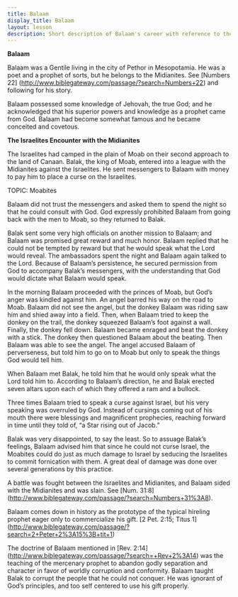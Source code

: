```yaml
---
title: Balaam
display_title: Balaam
layout: lesson
description: Short description of Balaam's career with reference to the Doctrine of Balaam [JAN 2012]
---
```



**Balaam**

Balaam was a Gentile living in the city of Pethor in Mesopotamia. He was a poet and a prophet of sorts, but he belongs to the Midianites. See [Numbers 22] (http://www.biblegateway.com/passage/?search=Numbers+22) and following for his story.

Balaam possessed some knowledge of Jehovah, the true God; and he
acknowledged that his superior powers and knowledge as a prophet came
from God. Balaam had become somewhat famous and he became conceited and
covetous.

**The Israelites Encounter with the Midianites**

The Israelites had camped in the plain of Moab on their second approach
to the land of Canaan. Balak, the king of Moab, entered into a league
with the Midianites against the Israelites. He sent messengers to Balaam
with money to pay him to place a curse on the Israelites.

TOPIC: Moabites

Balaam did not trust the messengers and asked them to spend the night so
that he could consult with God. God expressly prohibited Balaam from
going back with the men to Moab, so they returned to Balak.

Balak sent some very high officials on another mission to Balaam; and
Balaam was promised great reward and much honor. Balaam replied that he
could not be tempted by reward but that he would speak what the Lord
would reveal. The ambassadors spent the night and Balaam again talked to
the Lord. Because of Balaam’s persistence, he secured permission from
God to accompany Balak’s messengers, with the understanding that God
would dictate what Balaam would speak.

In the morning Balaam proceeded with the princes of Moab, but God’s
anger was kindled against him. An angel barred his way on the road to
Moab. Balaam did not see the angel, but the donkey Balaam was riding saw
him and shied away into a field. Then, when Balaam tried to keep the
donkey on the trail, the donkey squeezed Balaam’s foot against a wall.
Finally, the donkey fell down. Balaam became enraged and beat the donkey
with a stick. The donkey then questioned Balaam about the beating. Then
Balaam was able to see the angel. The angel accused Balaam of
perverseness, but told him to go on to Moab but only to speak the things
God would tell him.

When Balaam met Balak, he told him that he would only speak what the
Lord told him to. According to Balaam’s direction, he and Balak erected
seven altars upon each of which they offered a ram and a bullock.

Three times Balaam tried to speak a curse against Israel, but his very
speaking was overruled by God. Instead of cursings coming out of his
mouth there were blessings and magnificent prophecies, reaching forward
in time until they told of, “a Star rising out of Jacob.”

Balak was very disappointed, to say the least. So to assuage Balak’s
feelings, Balaam advised him that since he could not curse Israel, the
Moabites could do just as much damage to Israel by seducing the
Israelites to commit fornication with them. A great deal of damage was
done over several generations by this practice.

A battle was fought between the Israelites and Midianites, and Balaam
sided with the Midianites and was slain. See [Num. 31:8] (http://www.biblegateway.com/passage/?search=Numbers+31%3A8).

Balaam comes down in history as the prototype of the typical hireling prophet eager only to commercialize his gift. [2 Pet. 2:15; Titus 1] (http://www.biblegateway.com/passage/?search=2+Peter+2%3A15%3B+tit+1)

The doctrine of Balaam mentioned in [Rev. 2:14] (http://www.biblegateway.com/passage/?search=+Rev+2%3A14) was the teaching of the mercenary prophet to abandon godly separation and character in favor of worldly corruption and conformity. Balaam taught Balak to corrupt the people that he could not conquer. He was ignorant of God’s principles, and too self centered to use his gift properly.

